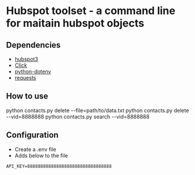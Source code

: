 # Hubspot toolset - a command line for maitain hubspot objects

## Dependencies

- [hubspot3](https://github.com/jpetrucciani/hubspot3)
- [Click](http://click.pocoo.org/)
- [python-dotenv](https://github.com/theskumar/python-dotenv)
- [requests]()

## How to use

python contacts.py delete --file=path/to/data.txt
python contacts.py delete --vid=8888888
python contacts.py search --vid=8888888

## Configuration

- Create a .env file
- Adds below to the file

``API_KEY=88888888888888888888888888888888``
